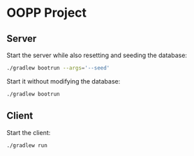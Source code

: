 # OOPP Project

## Server

Start the server while also resetting and seeding the database:

```bash
./gradlew bootrun --args='--seed'
```

Start it without modifying the database:

```bash
./gradlew bootrun
```

## Client

Start the client:

```bash
./gradlew run
```
